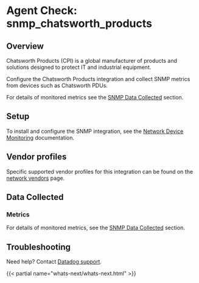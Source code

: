 # Agent Check: snmp_chatsworth_products

## Overview

Chatsworth Products (CPI) is a global manufacturer of products and solutions designed to protect IT and industrial equipment.

Configure the Chatsworth Products integration and collect SNMP metrics from devices such as Chatsworth PDUs.

For details of monitored metrics see the [SNMP Data Collected][1] section.

## Setup

To install and configure the SNMP integration, see the [Network Device Monitoring][2] documentation.

## Vendor profiles

Specific supported vendor profiles for this integration can be found on the [network vendors][6] page.

## Data Collected

### Metrics

For details of monitored metrics, see the [SNMP Data Collected][1] section.

## Troubleshooting

Need help? Contact [Datadog support][4].

{{< partial name="whats-next/whats-next.html" >}}

[1]: https://docs.datadoghq.com/network_performance_monitoring/devices/data
[2]: https://docs.datadoghq.com/network_performance_monitoring/devices/setup
[3]: https://github.com/DataDog/integrations-core/blob/master/snmp_chatsworth_products/assets/service_checks.json
[4]: https://docs.datadoghq.com/help/
[5]: https://www.datadoghq.com/blog/monitor-snmp-with-datadog/
[6]: https://docs.datadoghq.com/network_monitoring/devices/#vendor-profiles

